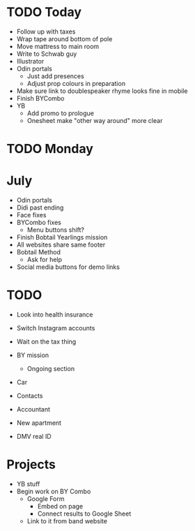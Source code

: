 # TODO Today
* Follow up with taxes
* Wrap tape around bottom of pole
* Move mattress to main room
* Write to Schwab guy
* Illustrator
* Odin portals
    * Just add presences
    * Adjust prop colours in preparation
* Make sure link to doublespeaker rhyme looks fine in mobile
* Finish BYCombo
* YB
    * Add promo to prologue
    * Onesheet make "other way around" more clear

# TODO Monday

# July
* Odin portals
* Didi past ending
* Face fixes
* BYCombo fixes
    * Menu buttons shift?
* Finish Bobtail Yearlings mission
* All websites share same footer
* Bobtail Method
    * Ask for help
* Social media buttons for demo links

# TODO
* Look into health insurance
* Switch Instagram accounts
* Wait on the tax thing
* BY mission
    * Ongoing section

* Car
* Contacts
* Accountant
* New apartment
* DMV real ID

# Projects
* YB stuff
* Begin work on BY Combo
    * Google Form
        * Embed on page
        * Connect results to Google Sheet
    * Link to it from band website
